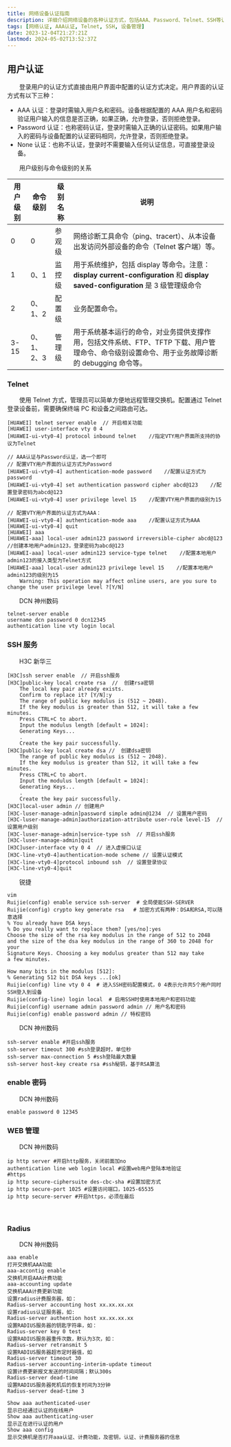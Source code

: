 ```yaml
---
title: 网络设备认证指南
description: 详细介绍网络设备的各种认证方式，包括AAA、Password、Telnet、SSH等认证配置方法
tags: [网络认证, AAA认证, Telnet, SSH, 设备管理]
date: 2023-12-04T21:27:21Z
lastmod: 2024-05-02T13:52:37Z
---
```

## 用户认证

　　登录用户的认证方式直接由用户界面中配置的认证方式决定。用户界面的认证方式有以下三种：

* AAA 认证：登录时需输入用户名和密码。设备根据配置的 AAA 用户名和密码验证用户输入的信息是否正确，如果正确，允许登录，否则拒绝登录。
* Password 认证：也称密码认证，登录时需输入正确的认证密码。如果用户输入的密码与设备配置的认证密码相同，允许登录，否则拒绝登录。
* None 认证：也称不认证，登录时不需要输入任何认证信息，可直接登录设备。

　　用户级别与命令级别的关系

|用户级别|命令级别|级别名称|说明|
| --------| ----------| --------| -----------------------------------------------------------------------------------------------------------------------------------------------|
|0|0|参观级|网络诊断工具命令（ping、tracert）、从本设备出发访问外部设备的命令（Telnet 客户端）等。|
|1|0、1|监控级|用于系统维护，包括 display 等命令。注意：**display current-configuration** 和 **display saved-configuration** 是 3 级管理级命令|
|2|0、1、2|配置级|业务配置命令。|
|3-15|0、1、2、3|管理级|用于系统基本运行的命令，对业务提供支撑作用，包括文件系统、FTP、TFTP 下载、用户管理命令、命令级别设置命令、用于业务故障诊断的 debugging 命令等。|

### Telnet

　　使用 Telnet 方式，管理员可以简单方便地远程管理交换机。配置通过 Telnet 登录设备前，需要确保终端 PC 和设备之间路由可达。

```vim
[HUAWEI] telnet server enable  // 开启相关功能
[HUAWEI] user-interface vty 0 4
[HUAWEI-ui-vty0-4] protocol inbound telnet    //指定VTY用户界面所支持的协议为Telnet

// AAA认证与Password认证，选一个即可
// 配置VTY用户界面的认证方式为Password 
[HUAWEI-ui-vty0-4] authentication-mode password    //配置认证方式为password
[HUAWEI-ui-vty0-4] set authentication password cipher abcd@123    //配置登录密码为abcd@123
[HUAWEI-ui-vty0-4] user privilege level 15    //配置VTY用户界面的级别为15

// 配置VTY用户界面的认证方式为AAA：
[HUAWEI-ui-vty0-4] authentication-mode aaa    //配置认证方式为AAA
[HUAWEI-ui-vty0-4] quit
[HUAWEI] aaa
[HUAWEI-aaa] local-user admin123 password irreversible-cipher abcd@123    //创建本地用户admin123，登录密码为abcd@123
[HUAWEI-aaa] local-user admin123 service-type telnet    //配置本地用户admin123的接入类型为Telnet方式
[HUAWEI-aaa] local-user admin123 privilege level 15    //配置本地用户admin123的级别为15
    Warning: This operation may affect online users, are you sure to change the user privilege level ?[Y/N]

```

　　DCN 神州数码

```shell
telnet-server enable
username dcn password 0 dcn12345
authentication line vty login local
```

### SSH 服务

　　H3C 新华三

```vim
[H3C]ssh server enable  // 开启ssh服务
[H3C]public-key local create rsa  //  创建rsa密钥
    The local key pair already exists.
    Confirm to replace it? [Y/N]:y
    The range of public key modulus is (512 ~ 2048). 
    If the key modulus is greater than 512, it will take a few minutes.
    Press CTRL+C to abort.
    Input the modulus length [default = 1024]:
    Generating Keys...
    .
    Create the key pair successfully.
[H3C]public-key local create dsa //  创建dsa密钥
    The range of public key modulus is (512 ~ 2048). 
    If the key modulus is greater than 512, it will take a few minutes.
    Press CTRL+C to abort.
    Input the modulus length [default = 1024]:
    Generating Keys...
    .
    Create the key pair successfully.
[H3C]local-user admin // 创建用户
[H3C-luser-manage-admin]password simple admin@1234  // 设置用户密码
[H3C-luser-manage-admin]authorization-attribute user-role level-15  // 设置用户级别
[H3C-luser-manage-admin]service-type ssh  // 开启ssh服务
[H3C-luser-manage-admin]quit 
[H3C]user-interface vty 0 4  // 进入虚接口认证
[H3C-line-vty0-4]authentication-mode scheme // 设置认证模式
[H3C-line-vty0-4]protocol inbound ssh  // 设置登录协议
[H3C-line-vty0-4]quit
```

　　锐捷

```
vim
Ruijie(config) enable service ssh-server  # 全局使能SSH-SERVER
Ruijie(config) crypto key generate rsa   # 加密方式有两种：DSA和RSA,可以随意选择   
% You already have DSA keys.
% Do you really want to replace them? [yes/no]:yes
Choose the size of the rsa key modulus in the range of 512 to 2048
and the size of the dsa key modulus in the range of 360 to 2048 for your
Signature Keys. Choosing a key modulus greater than 512 may take
a few minutes.

How many bits in the modulus [512]:
% Generating 512 bit DSA keys ...[ok]
Ruijie(config) line vty 0 4  # 进入SSH密码配置模式，0 4表示允许共5个用户同时SSH登入到设备
Ruijie(config-line) login local  # 启用SSH时使用本地用户和密码功能
Ruijie(config) username admin password admin // 用户名和密码
Ruijie(config) enable password admin // 特权密码
```

　　DCN 神州数码

```shell
ssh-server enable #开启ssh服务
ssh-server timeout 300 #ssh登录超时，单位秒
ssh-server max-connection 5 #ssh登陆最大数量
ssh-server host-key create rsa #ssh秘钥，基于RSA算法
```

### enable 密码

　　DCN 神州数码

```shell
enable password 0 12345
```

### WEB 管理

　　DCN 神州数码

```shell
ip http server #开启http服务，关闭前面加no
authentication line web login local #设置web用户登陆本地验证
#https
ip http secure-ciphersuite des-cbc-sha #设置加密方式
ip http secure-port 1025 #设置访问端口，1025-65535
ip http secure-server #开启https，必须在最后
```

　　‍

### Radius

　　DCN 神州数码

```shell
aaa enable
打开交换机AAA功能
aaa-accontig enable
交换机开启AAA计费功能
aaa-accounting update
交换机AAA计费更新功能
设置radius计费服务器，如：
Radius-server accounting host xx.xx.xx.xx
设置radius认证服务器，如:
Radius-server authention host xx.xx.xx.xx
设置RADIUS服务器的钥匙字符串，如：
Radius-server key 0 test
设置RADIUS服务器重传次数，默认为3次，如：
Radius-server retransmit 5
设置RADIUS服务器超市定时器值，如
Radius-server timeout 30
Radius-server accounting-interim-update timeout
设置计费更新报文发送的时间间隔；默认300s
Radius-server dead-time
设置RADIUS服务器死机后的恢复时间为3分钟
Radius-server dead-time 3

Show aaa authenticated-user
显示已经通过认证的在线用户
Show aaa authenticating-user
显示正在进行认证的用户
Show aaa config
显示交换机是否打开aaa认证、计费功能，及密钥，认证、计费服务器的信息
```
